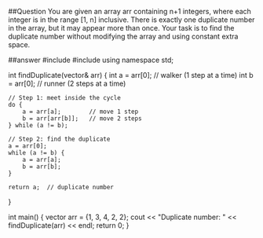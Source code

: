 ##Question
You are given an array arr containing n+1 integers, where each integer is in the range [1, n] inclusive. There is exactly one duplicate number in the array, but it may appear more than once. Your task is to find the duplicate number without modifying the array and using constant extra space.

##answer
#include <iostream>
#include <vector>
using namespace std;

int findDuplicate(vector<int>& arr) {
    int a = arr[0];  // walker (1 step at a time)
    int b = arr[0];  // runner (2 steps at a time)

    // Step 1: meet inside the cycle
    do {
        a = arr[a];        // move 1 step
        b = arr[arr[b]];   // move 2 steps
    } while (a != b);

    // Step 2: find the duplicate
    a = arr[0];
    while (a != b) {
        a = arr[a];
        b = arr[b];
    }

    return a;  // duplicate number
}

int main() {
    vector<int> arr = {1, 3, 4, 2, 2};
    cout << "Duplicate number: " << findDuplicate(arr) << endl;
    return 0;
}

